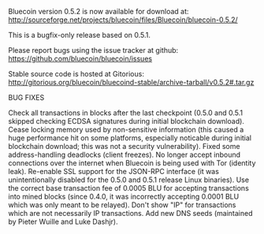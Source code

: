 Bluecoin version 0.5.2 is now available for download at:
http://sourceforge.net/projects/bluecoin/files/Bluecoin/bluecoin-0.5.2/

This is a bugfix-only release based on 0.5.1.

Please report bugs using the issue tracker at github:
https://github.com/bluecoin/bluecoin/issues

Stable source code is hosted at Gitorious:
http://gitorious.org/bluecoin/bluecoind-stable/archive-tarball/v0.5.2#.tar.gz

BUG FIXES

Check all transactions in blocks after the last checkpoint (0.5.0 and 0.5.1 skipped checking ECDSA signatures during initial blockchain download).
Cease locking memory used by non-sensitive information (this caused a huge performance hit on some platforms, especially noticable during initial blockchain download; this was
not a security vulnerability).
Fixed some address-handling deadlocks (client freezes).
No longer accept inbound connections over the internet when Bluecoin is being used with Tor (identity leak).
Re-enable SSL support for the JSON-RPC interface (it was unintentionally disabled for the 0.5.0 and 0.5.1 release Linux binaries).
Use the correct base transaction fee of 0.0005 BLU for accepting transactions into mined blocks (since 0.4.0, it was incorrectly accepting 0.0001 BLU which was only meant to be relayed).
Don't show "IP" for transactions which are not necessarily IP transactions.
Add new DNS seeds (maintained by Pieter Wuille and Luke Dashjr).
